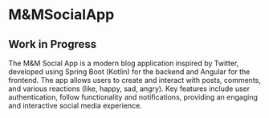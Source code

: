 # M&MSocialApp
Work in Progress
---

The M&M Social App is a modern blog application inspired by Twitter, developed using Spring Boot (Kotlin) for the backend and Angular for the frontend. The app allows users to create and interact with posts, comments, and various reactions (like, happy, sad, angry). Key features include user authentication, follow functionality and notifications, providing an engaging and interactive social media experience.
